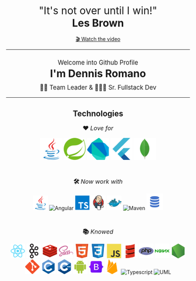 <style>
    body {text-align: center;}
    .jobtitle{
        font-weight: normal;
        font-size:0.6em;
        text-align: center;
    }
    .regular{
        font-weight: normal;
        text-align: center;
    }
    .regularItalic{
        font-style: italic;
        font-weight: normal;
        text-align: center;
    }
    h1, h2, h3 {
        padding: 0;
        margin: 0;
    }
</style>

<div>
<br><br>
<h1><span class="regular">"It's not over until I win!"</span><br>Les Brown</h1>
<br><a href="https://www.youtube.com/watch?v=1_5kYxYuRy8">🎬 Watch the video</a>
<br><hr>
<h1>
    <span class="jobtitle">Welcome into Github Profile</span>
    <br>I'm Dennis Romano
    <br><span class="jobtitle">🤝🏻 Team Leader & 🧑🏽‍💻 Sr. Fullstack Dev</span>
</h1>
<hr>
<br><h2>Technologies</h2>
<br><h3>❤️ <span class="regularItalic">Love for</span></h3>
<br>
<a href="https://www.oracle.com/java/"><img src="https://raw.githubusercontent.com/devicons/devicon/master/icons/java/java-original.svg" alt="Java" width="60" height="60"/></a>
<a href="https://spring.io/projects/spring-boot/"><img src="https://raw.githubusercontent.com/devicons/devicon/master/icons/spring/spring-original.svg" alt="SpringAndSpring Boot" width="60" height="60"/></a>
<a href="https://dart.dev/"><img src="https://raw.githubusercontent.com/devicons/devicon/master/icons/dart/dart-original.svg" alt="Dart" width="60" height="60"/></a>
<a href="https://flutter.dev/"><img src="https://raw.githubusercontent.com/devicons/devicon/master/icons/flutter/flutter-original.svg" alt="Flutter" width="60" height="60"/></a>
<a href="https://www.mongodb.com/"><img src="https://raw.githubusercontent.com/devicons/devicon/master/icons/mongodb/mongodb-original.svg" alt="Flutter" width="60" height="60"/></a>


<br><h3>🛠️ <span class="regularItalic">Now work with</span></h3>
<br>
<img src="https://raw.githubusercontent.com/devicons/devicon/master/icons/java/java-original.svg" alt="Java" width="40" height="40"/>
<img src="https://angular.dev/assets/icons/android-chrome-192x192.png" alt="Angular" width="40" height="40"/>
<img src="https://raw.githubusercontent.com/devicons/devicon/master/icons/typescript/typescript-original.svg" alt="Typescript" width="40" height="40"/>
<img src="https://raw.githubusercontent.com/devicons/devicon/master/icons/jenkins/jenkins-original.svg" alt="Typescript" width="40" height="40"/>
<img src="https://raw.githubusercontent.com/devicons/devicon/master/icons/docker/docker-original.svg" alt="Docker" width="40" height="40"/>
<img src="https://cdn.icon-icons.com/icons2/2107/PNG/512/file_type_maven_icon_130397.png" alt="Maven" width="40" height="40"/>
<img src="https://raw.githubusercontent.com/github/explore/80688e429a7d4ef2fca1e82350fe8e3517d3494d/topics/sql/sql.png" alt="SQL" width="45" height="45"/>

<br><h3>📚 <span class="regularItalic">Knowed</span></h3>
<br>
<img src="https://raw.githubusercontent.com/devicons/devicon/master/icons/react/react-original.svg" alt="React Native" width="40" height="40"/>
<img src="https://raw.githubusercontent.com/devicons/devicon/master/icons/apachekafka/apachekafka-original.svg" alt="Kafka" width="40" height="40"/>
<img src="https://raw.githubusercontent.com/devicons/devicon/master/icons/redis/redis-original.svg" alt="Redis" width="40" height="40"/>
<img src="https://raw.githubusercontent.com/devicons/devicon/master/icons/sass/sass-original.svg" alt="Maven" width="40" height="40"/>
<img src="https://raw.githubusercontent.com/devicons/devicon/master/icons/html5/html5-original.svg" alt="HTML" width="40" height="40"/>
<img src="https://raw.githubusercontent.com/devicons/devicon/master/icons/css3/css3-original.svg" alt="CSS" width="40" height="40"/>
<img src="https://raw.githubusercontent.com/devicons/devicon/master/icons/javascript/javascript-original.svg" alt="Javascript" width="40" height="40"/>
<img src="https://raw.githubusercontent.com/devicons/devicon/master/icons/scala/scala-original.svg" alt="Scala" width="40" height="40"/>
<img src="https://raw.githubusercontent.com/devicons/devicon/master/icons/php/php-original.svg" alt="PHP" width="40" height="40"/>
<img src="https://raw.githubusercontent.com/devicons/devicon/master/icons/nginx/nginx-original.svg" alt="CandCPlusPlus" width="40" height="40"/>
<img src="https://raw.githubusercontent.com/devicons/devicon/master/icons/nodejs/nodejs-original.svg" alt="CandCPlusPlus" width="40" height="40"/>
<img src="https://raw.githubusercontent.com/devicons/devicon/master/icons/git/git-original.svg" alt="CandCPlusPlus" width="40" height="40"/>
<img src="https://raw.githubusercontent.com/devicons/devicon/master/icons/c/c-original.svg" alt="C" width="40" height="40"/>
<img src="https://raw.githubusercontent.com/devicons/devicon/master/icons/cplusplus/cplusplus-original.svg" alt="CPlusPlus" width="40" height="40"/>
<img src="https://raw.githubusercontent.com/devicons/devicon/master/icons/android/android-original.svg" alt="Android" width="40" height="40"/>
<img src="https://raw.githubusercontent.com/devicons/devicon/master/icons/bootstrap/bootstrap-original.svg" alt="Bootstrap" width="40" height="40"/>
<img src="https://raw.githubusercontent.com/devicons/devicon/master/icons/firebase/firebase-plain.svg" alt="Firebase" width="40" height="40"/>
<img src="https://cdn.icon-icons.com/icons2/2699/PNG/512/gradle_logo_icon_168143.png" alt="Typescript" width="40" height="40"/>
<img src="https://upload.wikimedia.org/wikipedia/commons/d/d5/UML_logo.svg" alt="UML" with="40" height="40"/>
</div>